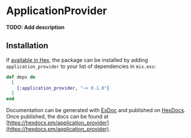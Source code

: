 # ApplicationProvider

**TODO: Add description**

## Installation

If [available in Hex](https://hex.pm/docs/publish), the package can be installed
by adding `application_provider` to your list of dependencies in `mix.exs`:

```elixir
def deps do
  [
    {:application_provider, "~> 0.1.0"}
  ]
end
```

Documentation can be generated with [ExDoc](https://github.com/elixir-lang/ex_doc)
and published on [HexDocs](https://hexdocs.pm). Once published, the docs can
be found at [https://hexdocs.pm/application_provider](https://hexdocs.pm/application_provider).

